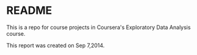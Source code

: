 README
========================================================

This is a repo for course projects in Coursera's Exploratory Data Analysis course. 

This report was created on Sep 7,2014.  


